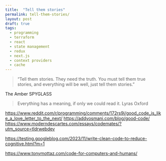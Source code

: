 ```yaml
---
title:  "Tell them stories" 
permalink: tell-them-stories/
layout: post
draft: true 
tags:
  - programming
  - terraform
  - react 
  - state management 
  - redux 
  - next.js
  - context providers 
  - cache 
---
```


> “Tell them stories. They need the truth. You must tell them true stories, and everything will be well, just tell them stories.”

The Amber SPYGLASS

> Everything has a meaning, if only we could read it.
Lyras Oxford

<https://www.reddit.com/r/programming/comments/172rs9i/good_code_is_like_a_love_letter_to_the_next/>
<https://addyosmani.com/blog/good-code/>
<https://www.moderndescartes.com/essays/codemates/?utm_source=tldrwebdev>

<https://testing.googleblog.com/2023/11/write-clean-code-to-reduce-cognitive.html?m=1>

<https://www.tonymottaz.com/code-for-computers-and-humans/>
